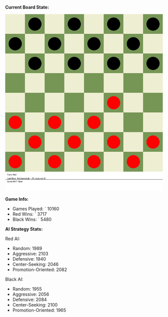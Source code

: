 
**Current Board State:**  
<!-- START_GIF -->
![Checkers Game](./checkers_game.gif)
<!-- END_GIF -->

**Game Info:**  
- Games Played: `<!-- GAMES_PLAYED --> 10160
- Red Wins: `<!-- RED_WINS --> 3717
- Black Wins: `<!-- BLACK_WINS --> 5480

<!-- AI_STATS -->
**AI Strategy Stats:**

Red AI:
- Random: 1989
- Aggressive: 2103
- Defensive: 1940
- Center-Seeking: 2046
- Promotion-Oriented: 2082

Black AI:
- Random: 1955
- Aggressive: 2056
- Defensive: 2084
- Center-Seeking: 2100
- Promotion-Oriented: 1965
